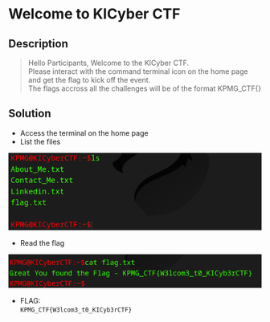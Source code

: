 # Welcome to KICyber CTF

## Description
> Hello Participants, Welcome to the KICyber CTF.  
Please interact with the command terminal icon on the home page and get the flag to kick off the event.  
The flags accross all the challenges will be of the format KPMG_CTF{}

## Solution

* Access the terminal on the home page 
* List the files

![ls](image.png)
* Read the flag

![flag](image-1.png)

* FLAG:  
`KPMG_CTF{W3lcom3_t0_KICyb3rCTF}`